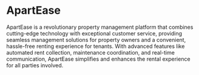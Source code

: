 # ApartEase
 ApartEase is a revolutionary property management platform that combines cutting-edge technology with exceptional customer service, providing seamless management solutions for property owners and a convenient, hassle-free renting experience for tenants. With advanced features like automated rent collection, maintenance coordination, and real-time communication, ApartEase simplifies and enhances the rental experience for all parties involved.
